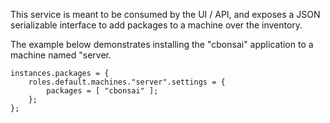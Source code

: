 This service is meant to be consumed by the UI / API, and exposes a JSON serializable interface to add packages to a machine over the inventory.

The example below demonstrates installing the "cbonsai" application to a machine named "server.

```
instances.packages = {
    roles.default.machines."server".settings = {
        packages = [ "cbonsai" ];
    };
};
```